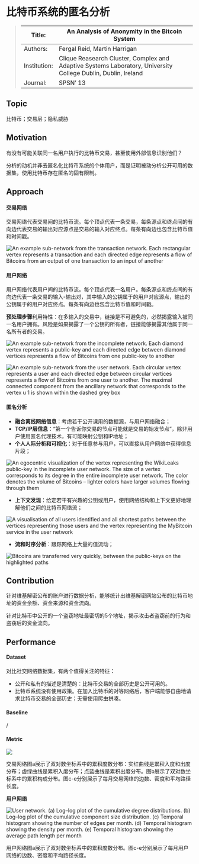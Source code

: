 # 比特币系统的匿名分析

> | Title: |  An Analysis of Anonymity in the Bitcoin System |
> | --- | --- |
> | Authors: | Fergal Reid, Martin Harrigan |
> | Institution: | Clique Reasearch Cluster, Complex and Adaptive Systems Laboratory, University College Dublin, Dublin, Ireland |
> | Journal: | SPSN’ 13 |

## Topic

比特币；交易层；隐私威胁

## Motivation

有没有可能关联同一名用户执行的比特币交易，甚至使用外部信息识别他们？

分析的动机并非去匿名化比特币系统的个体用户，而是证明被动分析公开可用的数据集，使用比特币存在匿名的固有限制。

## Approach

#### 交易网络

交易网络代表交易间的比特币流。每个顶点代表一条交易，每条源点和终点间的有向边代表交易的输出对应源点是交易的输入对应终点。每条有向边也包含比特币值和时间戳。

![An example sub-network from the transaction network. Each rectangular vertex represents a transaction and each directed edge represents a flow of Bitcoins from an output of one transaction to an input of another](https://media.springernature.com/original/springer-static/image/chp%3A10.1007%2F978-1-4614-4139-7_10/MediaObjects/273444_1_En_10_Fig2_HTML.gif)

#### 用户网络

用户网络代表用户间的比特币流。每个顶点代表一名用户。每条源点和终点间的有向边代表一条交易的输入-输出对，其中输入的公钥属于的用户对应源点，输出的公钥属于的用户对应终点。每条有向边也包含比特币值和时间戳。

**预处理步骤**利用特性：在多输入的交易中，链接是不可避免的，必然揭露输入被同一名用户拥有。风险是如果揭露了一个公钥的所有者，链接能够揭露其他属于同一名所有者的交易。

![An example sub-network from the incomplete network. Each diamond vertex represents a public-key and each directed edge between diamond vertices represents a flow of Bitcoins from one public-key to another](https://media.springernature.com/original/springer-static/image/chp%3A10.1007%2F978-1-4614-4139-7_10/MediaObjects/273444_1_En_10_Fig5_HTML.gif)

![An example sub-network from the user network. Each circular vertex represents a user and each directed edge between circular vertices represents a flow of Bitcoins from one user to another. The maximal connected component from the ancillary network that corresponds to the vertex _u_  1 is shown within the _dashed grey box_](https://media.springernature.com/original/springer-static/image/chp%3A10.1007%2F978-1-4614-4139-7_10/MediaObjects/273444_1_En_10_Fig6_HTML.gif)

#### 匿名分析

* **融合离线网络信息**：考虑若干公开课用的数据源，与用户网络融合；
* **TCP/IP层信息**：“第一个告诉你交易的节点可能就是交易的始发节点”，除非用户使用匿名代理技术，有可能映射公钥和IP地址；
* **个人人际分析和可视化**：对于任意参与用户，可以直接从用户网络中获得信息片段；

![An egocentric visualization of the vertex representing the WikiLeaks public-key in the incomplete user network. The size of a vertex corresponds to its degree in the entire incomplete user network. The _color_ denotes the volume of Bitcoins – lighter colors have larger volumes flowing through them](https://media.springernature.com/original/springer-static/image/chp%3A10.1007%2F978-1-4614-4139-7_10/MediaObjects/273444_1_En_10_Fig9_HTML.gif)

* **上下文发现**：给定若干有兴趣的公钥或用户，使用网络结构和上下文更好地理解他们之间的比特币网络流；

![A visualisation of all users identified and all shortest paths between the _vertices_ representing those users and the _vertex_ representing the MyBitcoin service in the user network](https://media.springernature.com/original/springer-static/image/chp%3A10.1007%2F978-1-4614-4139-7_10/MediaObjects/273444_1_En_10_Fig10_HTML.gif)

* **流和时序分析**：跟踪网络上大量的值流动；

![Bitcoins are transferred very quickly, between the public-keys on the highlighted paths](https://media.springernature.com/original/springer-static/image/chp%3A10.1007%2F978-1-4614-4139-7_10/MediaObjects/273444_1_En_10_Fig14_HTML.gif)

## Contribution

针对维基解密公布的账户进行数据分析，能够统计出维基解密网站公布的比特币地址的资金余额、资金来源和资金流向。

针对比特币中公开的一个盗窃地址最密切的5个地址，揭示攻击者盗窃前的行为和盗窃后的资金流向。

## Performance

#### Dataset

对比社交网络数据集，有两个值得关注的特征：

* 公开和私有的描述是清楚的：比特币交易的全部历史是公开可用的。
* 比特币系统没有使用政策。在加入比特币的对等网络后，客户端能够自由地请求比特币交易的全部历史；无需使用爬虫拼凑。

#### Baseline

/

#### Metric

![](https://media.springernature.com/original/springer-static/image/chp%3A10.1007%2F978-1-4614-4139-7_10/MediaObjects/273444_1_En_10_Fig3_HTML.gif)

交易网络图a展示了双对数坐标系中的累积度数分布：实红曲线是累积入度和出度分布；虚绿曲线是累积入度分布；点蓝曲线是累积出度分布。图b展示了双对数坐标系中的累积构成分布。图c-e分别展示了每月交易网络的边数、密度和平均路径长度。

**用户网络**

![User network. (**a**) Log–log plot of the cumulative degree distributions. (**b**) Log–log plot of the cumulative component size distribution. (**c**) Temporal histogram showing the number of edges per month. (**d**) Temporal histogram showing the density per month. (**e**) Temporal histogram showing the average path length per month](https://media.springernature.com/original/springer-static/image/chp%3A10.1007%2F978-1-4614-4139-7_10/MediaObjects/273444_1_En_10_Fig4_HTML.gif)

用户网络图a展示了双对数坐标系中的累积度数分布。图c-e分别展示了每月用户网络的边数、密度和平均路径长度。
<!--stackedit_data:
eyJoaXN0b3J5IjpbLTIxMzQyOTkxMDZdfQ==
-->